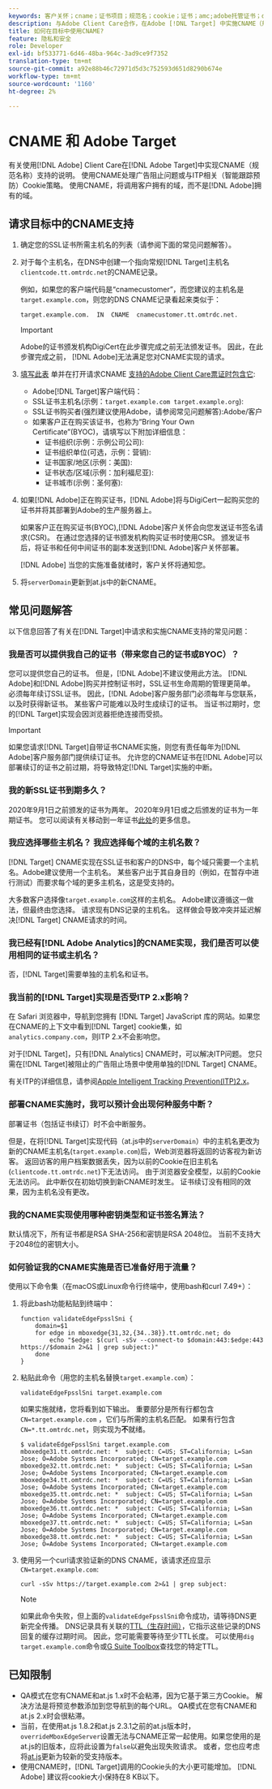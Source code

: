 ```yaml
---
keywords: 客户关怀；cname；证书项目；规范名；cookie；证书；amc;adobe托管证书；digicert；域控制验证；dcv
description: 与Adobe Client Care合作，在Adobe [!DNL Target] 中实施CNAME（规范名称）支持，以处理广告阻塞问题或与ITP相关的Cookie策略。
title: 如何在目标中使用CNAME?
feature: 隐私和安全
role: Developer
exl-id: bf533771-6d46-48ba-964c-3ad9ce9f7352
translation-type: tm+mt
source-git-commit: a92e88b46c72971d5d3c752593d651d8290b674e
workflow-type: tm+mt
source-wordcount: '1160'
ht-degree: 2%

---
```


# CNAME 和 Adobe Target

有关使用[!DNL Adobe] Client Care在[!DNL Adobe Target]中实现CNAME（规范名称）支持的说明。 使用CNAME处理广告阻止问题或与ITP相关（智能跟踪预防）Cookie策略。 使用CNAME，将调用客户拥有的域，而不是[!DNL Adobe]拥有的域。

## 请求目标中的CNAME支持

1. 确定您的SSL证书所需主机名的列表（请参阅下面的常见问题解答）。

1. 对于每个主机名，在DNS中创建一个指向常规[!DNL Target]主机名`clientcode.tt.omtrdc.net`的CNAME记录。

   例如，如果您的客户端代码是“cnamecustomer”，而您建议的主机名是`target.example.com`，则您的DNS CNAME记录看起来类似于：

   ```
   target.example.com.  IN  CNAME  cnamecustomer.tt.omtrdc.net.
   ```

   >[!IMPORTANT]
   >
   >Adobe的证书颁发机构DigiCert在此步骤完成之前无法颁发证书。 因此，在此步骤完成之前， [!DNL Adobe]无法满足您对CNAME实现的请求。

1. [填写此表](https://experienceleague.adobe.com/docs/core-services/assets/FPC_Request_Form.xlsx?lang=en) 单并在打开请求CNAME [支持的Adobe Client Care票证时包含它](/help/cmp-resources-and-contact-information.md#reference_ACA3391A00EF467B87930A450050077C):

   * Adobe[!DNL Target]客户端代码：
   * SSL证书主机名(示例：`target.example.com target.example.org`):
   * SSL证书购买者(强烈建议使用Adobe，请参阅常见问题解答):Adobe/客户
   * 如果客户正在购买该证书，也称为“Bring Your Own Certificate”(BYOC)，请填写以下附加详细信息：
      * 证书组织(示例：示例公司公司):
      * 证书组织单位(可选，示例：营销):
      * 证书国家/地区(示例：美国):
      * 证书状态/区域(示例：加利福尼亚):
      * 证书城市(示例：圣何塞):

1. 如果[!DNL Adobe]正在购买证书，[!DNL Adobe]将与DigiCert一起购买您的证书并将其部署到Adobe的生产服务器上。

   如果客户正在购买证书(BYOC),[!DNL Adobe]客户关怀会向您发送证书签名请求(CSR)。 在通过您选择的证书颁发机构购买证书时使用CSR。 颁发证书后，将证书和任何中间证书的副本发送到[!DNL Adobe]客户关怀部署。

   [!DNL Adobe] 当您的实施准备就绪时，客户关怀将通知您。

1. 将`serverDomain`更新到at.js中的新CNAME。

## 常见问题解答

以下信息回答了有关在[!DNL Target]中请求和实施CNAME支持的常见问题：

### 我是否可以提供我自己的证书（带来您自己的证书或BYOC）？

您可以提供您自己的证书。 但是，[!DNL Adobe]不建议使用此方法。 [!DNL Adobe]和[!DNL Adobe]购买并控制证书时，SSL证书生命周期的管理更简单。 必须每年续订SSL证书。 因此，[!DNL Adobe]客户服务部门必须每年与您联系，以及时获得新证书。 某些客户可能难以及时生成续订的证书。 当证书过期时，您的[!DNL Target]实现会因浏览器拒绝连接而受损。

>[!IMPORTANT]
>
>如果您请求[!DNL Target]自带证书CNAME实施，则您有责任每年为[!DNL Adobe]客户服务部门提供续订证书。 允许您的CNAME证书在[!DNL Adobe]可以部署续订的证书之前过期，将导致特定[!DNL Target]实施的中断。

### 我的新SSL证书到期多久？

2020年9月1日之前颁发的证书为两年。 2020年9月1日或之后颁发的证书为一年期证书。 您可以阅读有关移动到一年证书[此处](https://www.digicert.com/position-on-1-year-certificates)的更多信息。

### 我应选择哪些主机名？ 我应选择每个域的主机名数？

[!DNL Target] CNAME实现在SSL证书和客户的DNS中，每个域只需要一个主机名。Adobe建议使用一个主机名。 某些客户出于其自身目的（例如，在暂存中进行测试）而要求每个域的更多主机名，这是受支持的。

大多数客户选择像`target.example.com`这样的主机名。 Adobe建议遵循这一做法，但最终由您选择。 请求现有DNS记录的主机名。 这样做会导致冲突并延迟解决[!DNL Target] CNAME请求的时间。

### 我已经有[!DNL Adobe Analytics]的CNAME实现，我们是否可以使用相同的证书或主机名？

否，[!DNL Target]需要单独的主机名和证书。

### 我当前的[!DNL Target]实现是否受ITP 2.x影响？

在 Safari 浏览器中，导航到您拥有 [!DNL Target] JavaScript 库的网站。如果您在CNAME的上下文中看到[!DNL Target] cookie集，如`analytics.company.com`，则ITP 2.x不会影响您。

对于[!DNL Target]，只有[!DNL Analytics] CNAME时，可以解决ITP问题。 您只需在[!DNL Target]被阻止的广告阻止场景中使用单独的[!DNL Target] CNAME。

有关ITP的详细信息，请参阅[Apple Intelligent Tracking Prevention(ITP)2.x](/help/c-implementing-target/c-considerations-before-you-implement-target/c-privacy/apple-itp-2x.md)。

### 部署CNAME实施时，我可以预计会出现何种服务中断？

部署证书（包括证书续订）时不会中断服务。

但是，在将[!DNL Target]实现代码（at.js中的`serverDomain`）中的主机名更改为新的CNAME主机名(`target.example.com`)后，Web浏览器将返回的访客视为新访客。 返回访客的用户档案数据丢失，因为以前的Cookie在旧主机名(`clientcode.tt.omtrdc.net`)下无法访问。 由于浏览器安全模型，以前的Cookie无法访问。 此中断仅在初始切换到新CNAME时发生。 证书续订没有相同的效果，因为主机名没有更改。

### 我的CNAME实现使用哪种密钥类型和证书签名算法？

默认情况下，所有证书都是RSA SHA-256和密钥是RSA 2048位。 当前不支持大于2048位的密钥大小。

### 如何验证我的CNAME实施是否已准备好用于流量？

使用以下命令集（在macOS或Linux命令行终端中，使用bash和curl 7.49+）：

1. 将此bash功能粘贴到终端中：

   ```
   function validateEdgeFpsslSni {
       domain=$1
       for edge in mboxedge{31,32,{34..38}}.tt.omtrdc.net; do
           echo "$edge: $(curl -sSv --connect-to $domain:443:$edge:443 https://$domain 2>&1 | grep subject:)"
       done
   }
   ```

1. 粘贴此命令（用您的主机名替换`target.example.com`）：

   ```
   validateEdgeFpsslSni target.example.com
   ```

   如果实施就绪，您将看到如下输出。 重要部分是所有行都包含`CN=target.example.com` ，它们与所需的主机名匹配。 如果有行包含`CN=*.tt.omtrdc.net`，则实现为&#x200B;**不**&#x200B;就绪。

   ```
   $ validateEdgeFpsslSni target.example.com
   mboxedge31.tt.omtrdc.net: *  subject: C=US; ST=California; L=San Jose; O=Adobe Systems Incorporated; CN=target.example.com
   mboxedge32.tt.omtrdc.net: *  subject: C=US; ST=California; L=San Jose; O=Adobe Systems Incorporated; CN=target.example.com
   mboxedge34.tt.omtrdc.net: *  subject: C=US; ST=California; L=San Jose; O=Adobe Systems Incorporated; CN=target.example.com
   mboxedge35.tt.omtrdc.net: *  subject: C=US; ST=California; L=San Jose; O=Adobe Systems Incorporated; CN=target.example.com
   mboxedge36.tt.omtrdc.net: *  subject: C=US; ST=California; L=San Jose; O=Adobe Systems Incorporated; CN=target.example.com
   mboxedge37.tt.omtrdc.net: *  subject: C=US; ST=California; L=San Jose; O=Adobe Systems Incorporated; CN=target.example.com
   mboxedge38.tt.omtrdc.net: *  subject: C=US; ST=California; L=San Jose; O=Adobe Systems Incorporated; CN=target.example.com
   ```

1. 使用另一个curl请求验证新的DNS CNAME，该请求还应显示`CN=target.example.com`:

   ```
   curl -sSv https://target.example.com 2>&1 | grep subject:
   ```

   >[!NOTE]
   >
   >如果此命令失败，但上面的`validateEdgeFpsslSni`命令成功，请等待DNS更新完全传播。 DNS记录具有关联的[TTL（生存时间）](https://en.wikipedia.org/wiki/Time_to_live#DNS_records)，它指示这些记录的DNS回复的缓存过期时间。 因此，您可能需要等待至少TTL长度。 可以使用`dig target.example.com`命令或[G Suite Toolbox](https://toolbox.googleapps.com/apps/dig/#CNAME)查找您的特定TTL。

## 已知限制

* QA模式在您有CNAME和at.js 1.x时不会粘滞，因为它基于第三方Cookie。 解决方法是将预览参数添加到您导航到的每个URL。 QA模式在您有CNAME和at.js 2.x时会很粘滞。
* 当前，在使用at.js 1.8.2和at.js 2.3.1之前的at.js版本时，`overrideMboxEdgeServer`设置无法与CNAME正常一起使用。如果您使用的是at.js的旧版本，应将此设置为`false`以避免出现失败请求。 或者，您也应考虑将[at.js](/help/c-implementing-target/c-implementing-target-for-client-side-web/target-atjs-versions.md)更新为较新的受支持版本。
* 使用CNAME时，[!DNL Target]调用的Cookie头的大小更可能增加。 [!DNL Adobe] 建议将cookie大小保持在8 KB以下。
